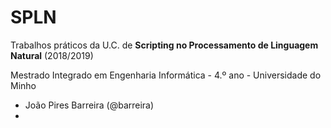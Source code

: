 # SPLN
<!---### Nota final do trabalho: XX em 20.-->

Trabalhos práticos da U.C. de __Scripting no Processamento de Linguagem Natural__ (2018/2019)

Mestrado Integrado em Engenharia Informática - 4.º ano - Universidade do Minho

* João Pires Barreira (@barreira)
* 
